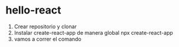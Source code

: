 # hello-react

1. Crear repositorio y clonar
2. Instalar create-react-app de manera global
		npx create-react-app
3. vamos a correr el comando